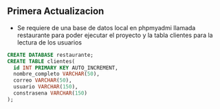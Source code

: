 ## Primera Actualizacion
- Se requiere de una base de datos local en phpmyadmi llamada restaurante para poder ejecutar el proyecto y la tabla clientes para la lectura de los usuarios
```sql
CREATE DATABASE restaurante;
CREATE TABLE clientes(
  id INT PRIMARY KEY AUTO_INCREMENT,
  nombre_completo VARCHAR(50),
  correo VARCHAR(50),
  usuario VARCHAR(150),
  constrasena VARCHAR(150)
);
```
